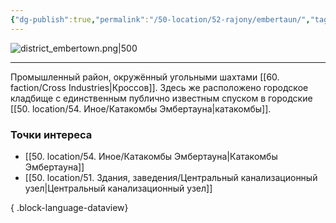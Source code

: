 ```yaml
---
{"dg-publish":true,"permalink":"/50-location/52-rajony/embertaun/","tags":["локация/район"]}
---
```


![district_embertown.png|500](/img/user/90.%20files/district_embertown.png)
***
Промышленный район, окружённый угольными шахтами [[60. faction/Cross Industries\|Кроссов]]. Здесь же расположено городское кладбище с единственным публично известным спуском в городские [[50. location/54. Иное/Катакомбы Эмбертауна\|катакомбы]].
### Точки интереса
- [[50. location/54. Иное/Катакомбы Эмбертауна\|Катакомбы Эмбертауна]]
- [[50. location/51. Здания, заведения/Центральный канализационный узел\|Центральный канализационный узел]]

{ .block-language-dataview}